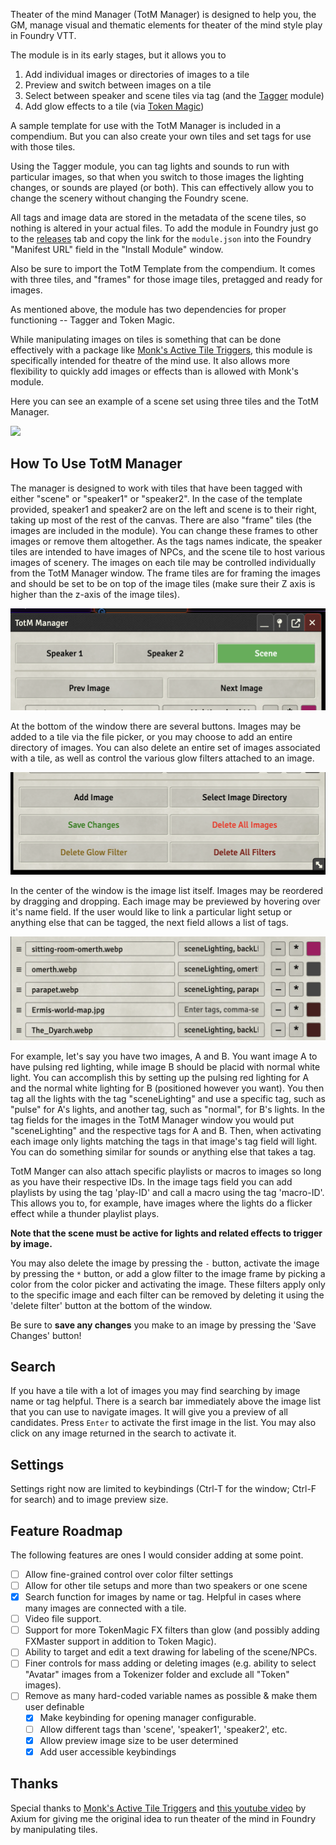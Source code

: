 Theater of the mind Manager (TotM Manager) is designed to help you, the GM, manage visual and thematic elements for theater of the mind style play in Foundry VTT.

The module is in its early stages, but it allows you to 

1. Add individual images or directories of images to a tile
2. Preview and switch between images on a tile
3. Select between speaker and scene tiles via tag (and the [Tagger](https://github.com/fantasycalendar/FoundryVTT-Tagger) module)
4. Add glow effects to a tile (via [Token Magic](https://github.com/Feu-Secret/Tokenmagic))

A sample template for use with the TotM Manager is included in a compendium. But you can also create your own tiles and set tags for use with those tiles.

Using the Tagger module, you can tag lights and sounds to run with particular images, so that when you switch to those images the lighting changes, or sounds are played (or both). This can effectively allow you to change the scenery without changing the Foundry scene.

All tags and image data are stored in the metadata of the scene tiles, so nothing is altered in your actual files. To add the module in Foundry just go to the [releases](https://github.com/LichFactory-Games/TotM-Manager/releases) tab and copy the link for the `module.json` into the Foundry "Manifest URL" field in the "Install Module" window.

Also be sure to import the TotM Template from the compendium. It comes with three tiles, and "frames" for those image tiles, pretagged and ready for images. 

As mentioned above, the module has two dependencies for proper functioning -- Tagger and Token Magic. 

While manipulating images on tiles is something that can be done effectively with a package like [Monk's Active Tile Triggers](https://github.com/ironmonk88/monks-active-tiles), this module is specifically intended for theatre of the mind use. It also allows more flexibility to quickly add images or effects than is allowed with Monk's module. 

Here you can see an example of a scene set using three tiles and the TotM Manager.

![](./screenshots/totmm-screenshot.png)

## How To Use TotM Manager

The manager is designed to work with tiles that have been tagged with either "scene" or "speaker1" or "speaker2". In the case of the template provided, speaker1 and speaker2 are on the left and scene is to their right, taking up most of the rest of the canvas. There are also "frame" tiles (the images are included in the module). You can change these frames to other images or remove them altogether. As the tags names indicate, the speaker tiles are intended to have images of NPCs, and the scene tile to host various images of scenery. The images on each tile may be controlled individually from the TotM Manager window. The frame tiles are for framing the images and should be set to be on top of the image tiles (make sure their Z axis is higher than the z-axis of the image tiles). 

![](./screenshots/totmm-screenshot-buttons.png)

At the bottom of the window there are several buttons. Images may be added to a tile via the file picker, or you may choose to add an entire directory of images. You can also delete an entire set of images associated with a tile, as well as control the various glow filters attached to an image. 

![](./screenshots/totmm-screenshot-buttons2.png)

In the center of the window is the image list itself. Images may be reordered by dragging and dropping. Each image may be previewed by hovering over it's name field. If the user would like to link a particular light setup or anything else that can be tagged, the next field allows a list of tags. 

![](./screenshots/totmm-screenshot-fields.png)

For example, let's say you have two images, A and B. You want image A to have pulsing red lighting, while image B should be placid with normal white light. You can accomplish this by setting up the pulsing red lighting for A and the normal white lighting for B (positioned however you want). You then tag all the lights with the tag "sceneLighting" and use a specific tag, such as "pulse" for A's lights, and another tag, such as "normal", for B's lights. In the tag fields for the images in the TotM Manager window you would put "sceneLighting" and the respective tags for A and B. Then, when activating each image only lights matching the tags in that image's tag field will light. You can do something similar for sounds or anything else that takes a tag. 

TotM Manger can also attach specific playlists or macros to images so long as you have their respective IDs. In the image tags field you can add playlists by using the tag 'play-ID' and call a macro using the tag 'macro-ID'. This allows you to, for example, have images where the lights do a flicker effect while a thunder playlist plays. 

**Note that the scene must be active for lights and related effects to trigger by image.**

You may also delete the image by pressing the `-` button, activate the image by pressing the `*` button, or add a glow filter to the image frame by picking a color from the color picker and activating the image. These filters apply only to the specific image and each filter can be removed by deleting it using the 'delete filter' button at the bottom of the window. 

Be sure to **save any changes** you make to an image by pressing the 'Save Changes' button!

## Search

If you have a tile with a lot of images you may find searching by image name or tag helpful. There is a search bar immediately above the image list that you can use to navigate images. It will give you a preview of all candidates. Press `Enter` to activate the first image in the list. You may also click on any image returned in the search to activate it. 

## Settings 

Settings right now are limited to keybindings (Ctrl-T for the window; Ctrl-F for search) and to image preview size. 

## Feature Roadmap

The following features are ones I would consider adding at some point. 

- [ ] Allow fine-grained control over color filter settings 
- [ ] Allow for other tile setups and more than two speakers or one scene
- [X] Search function for images by name or tag. Helpful in cases where many images are connected with a tile. 
- [ ] Video file support.
- [ ] Support for more TokenMagic FX filters than glow (and possibly adding FXMaster support in addition to Token Magic). 
- [ ] Ability to target and edit a text drawing for labeling of the scene/NPCs.
- [ ] Finer controls for mass adding or deleting images (e.g. ability to select "Avatar" images from a Tokenizer folder and exclude all "Token" images).
- [ ] Remove as many hard-coded variable names as possible & make them user definable
  - [X] Make keybinding for opening manager configurable.
  - [ ] Allow different tags than 'scene', 'speaker1', 'speaker2', etc. 
  - [X] Allow preview image size to be user determined
  - [X] Add user accessible keybindings 

## Thanks

Special thanks to [Monk's Active Tile Triggers](https://github.com/ironmonk88/monks-active-tiles) and [this youtube video](https://www.youtube.com/watch?v=Uq1y7l7DcoU) by Axium for giving me the original idea to run theater of the mind in Foundry by manipulating tiles. 
